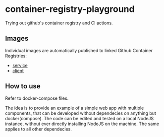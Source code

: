 # container-registry-playground
Trying out github's container registry and CI actions.

## Images
Individual images are automatically published to linked Github Container Registries:
- [service](https://github.com/users/rwakulszowa/packages/container/package/container-registry-playground-service)
- [client](https://github.com/users/rwakulszowa/packages/container/package/container-registry-playground-client)

## How to use
Refer to docker-compose files.

The idea is to provide an example of a simple web app with multiple components,
that can be developed without dependecies on anything but docker(compose).
The code can be edited and tested on a local NodeJS instance, without ever directly installing
NodeJS on the machine. The same applies to all other dependecies.
